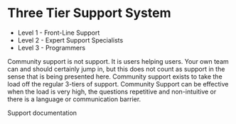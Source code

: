 # Three Tier Support System

- Level 1 - Front-Line Support
- Level 2 - Expert Support Specialists
- Level 3 - Programmers

Community support is not support. It is users helping users. Your own team can and should certainly jump in, but this does not count as support in the sense that is being presented here.  Community support exists to take the load off the regular 3-tiers of support.  Community Support can be effective when the load is very high, the questions repetitive and non-intuitive or there is a language or communication barrier.

Support documentation
